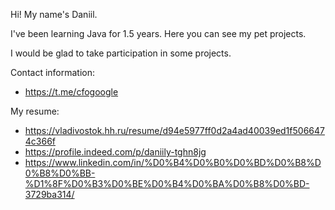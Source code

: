 Hi! My name's Daniil.

I've been learning Java for 1.5 years.
Here you can see my pet projects.

I would be glad to take participation in some projects.

Contact information:
- https://t.me/cfogoogle

My resume:
- https://vladivostok.hh.ru/resume/d94e5977ff0d2a4ad40039ed1f5066474c366f
- https://profile.indeed.com/p/daniily-tghn8jg
- https://www.linkedin.com/in/%D0%B4%D0%B0%D0%BD%D0%B8%D0%B8%D0%BB-%D1%8F%D0%B3%D0%BE%D0%B4%D0%BA%D0%B8%D0%BD-3729ba314/

<!---
m1raq/m1raq is a ✨ special ✨ repository because its `README.md` (this file) appears on your GitHub profile.
You can click the Preview link to take a look at your changes.
--->
